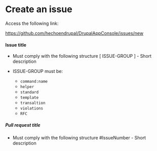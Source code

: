 # Create an issue

Access the following link:  

https://github.com/hechoendrupal/DrupalAppConsole/issues/new 

#### Issue title
* Must comply with the following structure [ ISSUE-GROUP ] - Short description

* ISSUE-GROUP must be: 
    * `command:name`  
    * `helper`
    * `standard`
    * `template` 
    * `transaltion`
    * `violations`
    * `RFC`

##### Pull request title
* Must comply with the following structure  #IssueNumber - Short description

  